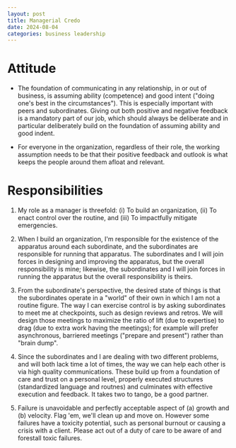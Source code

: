 ```yaml
---
layout: post
title: Managerial Credo
date: 2024-08-04
categories: business leadership
---
```


# Attitude
- The foundation of communicating in any relationship, in or out of business, is assuming ability (competence) and good intent ("doing one's best in the circumstances"). This is especially important with peers and subordinates. Giving out both positive and negative feedback is a mandatory part of our job, which should always be deliberate and in particular deliberately build on the foundation of assuming ability and good indent.

- For everyone in the organization, regardless of their role, the working assumption needs to be that their positive feedback and outlook is what keeps the people around them afloat and relevant.

# Responsibilities
1. My role as a manager is threefold: (i) To build an organization, (ii) To enact control over the routine, and (iii) To impactfully mitigate emergencies.

2. When I build an organization, I'm responsible for the existence of the apparatus around each subordinate, and the subordinates are responsible for running that apparatus. The subordinates and I will join forces in designing and improving the apparatus, but the overall responsibility is mine; likewise, the subordinates and I will join forces in running the apparatus but the overall responsibility is theirs.

3. From the subordinate's perspective, the desired state of things is that the subordinates operate in a "world" of their own in which I am not a routine figure. The way I can exercise control is by asking subordinates to meet me at checkpoints, such as design reviews and retros. We will design those meetings to maximize the ratio of lift (due to expertise) to drag (due to extra work having the meetings); for example will prefer asynchronous, barriered meetings ("prepare and present") rather than "brain dump".

4. Since the subordinates and I are dealing with two different problems, and will both lack time a lot of times, the way we can help each other is via high quality communications. These build up from a foundation of care and trust on a personal level, properly executed structures (standardized language and routnes) and culminates with effective execution and feedback. It takes two to tango, be a good partner.
  
5. Failure is unavoidable and perfectly acceptable aspect of (a) growth and (b) velocity. Flag 'em, we'll clean up and move on. However some failures have a toxicity potential, such as personal burnout or causing a crisis with a client. Please act out of a duty of care to be aware of and forestall toxic failures.
